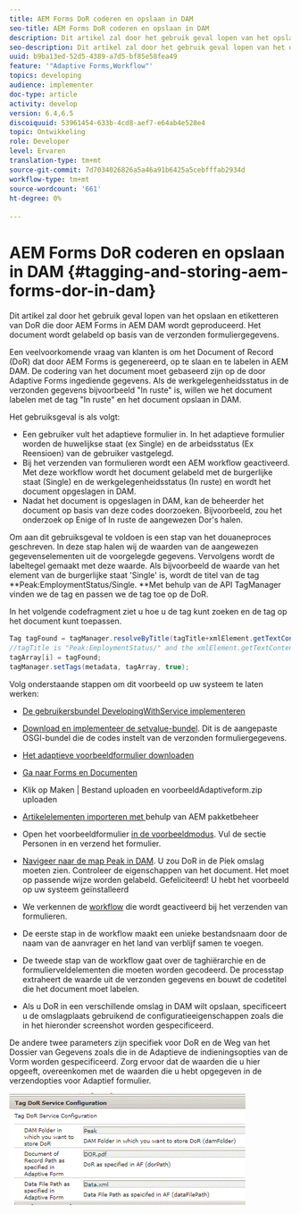 ```yaml
---
title: AEM Forms DoR coderen en opslaan in DAM
seo-title: AEM Forms DoR coderen en opslaan in DAM
description: Dit artikel zal door het gebruik geval lopen van het opslaan en etiketteren van DoR die door AEM Forms in AEM DAM wordt geproduceerd. Het document wordt gelabeld op basis van de verzonden formuliergegevens.
seo-description: Dit artikel zal door het gebruik geval lopen van het opslaan en etiketteren van DoR die door AEM Forms in AEM DAM wordt geproduceerd. Het document wordt gelabeld op basis van de verzonden formuliergegevens.
uuid: b9ba13ed-52d5-4389-a7d5-bf85e58fea49
feature: '"Adaptive Forms,Workflow"'
topics: developing
audience: implementer
doc-type: article
activity: develop
version: 6.4,6.5
discoiquuid: 53961454-633b-4cd8-aef7-e64ab4e528e4
topic: Ontwikkeling
role: Developer
level: Ervaren
translation-type: tm+mt
source-git-commit: 7d7034026826a5a46a91b6425a5cebfffab2934d
workflow-type: tm+mt
source-wordcount: '661'
ht-degree: 0%

---
```



# AEM Forms DoR coderen en opslaan in DAM {#tagging-and-storing-aem-forms-dor-in-dam}

Dit artikel zal door het gebruik geval lopen van het opslaan en etiketteren van DoR die door AEM Forms in AEM DAM wordt geproduceerd. Het document wordt gelabeld op basis van de verzonden formuliergegevens.

Een veelvoorkomende vraag van klanten is om het Document of Record (DoR) dat door AEM Forms is gegenereerd, op te slaan en te labelen in AEM DAM. De codering van het document moet gebaseerd zijn op de door Adaptive Forms ingediende gegevens. Als de werkgelegenheidsstatus in de verzonden gegevens bijvoorbeeld &quot;In ruste&quot; is, willen we het document labelen met de tag &quot;In ruste&quot; en het document opslaan in DAM.

Het gebruiksgeval is als volgt:

* Een gebruiker vult het adaptieve formulier in. In het adaptieve formulier worden de huwelijkse staat (ex Single) en de arbeidsstatus (Ex Reensioen) van de gebruiker vastgelegd.
* Bij het verzenden van formulieren wordt een AEM workflow geactiveerd. Met deze workflow wordt het document gelabeld met de burgerlijke staat (Single) en de werkgelegenheidsstatus (In ruste) en wordt het document opgeslagen in DAM.
* Nadat het document is opgeslagen in DAM, kan de beheerder het document op basis van deze codes doorzoeken. Bijvoorbeeld, zou het onderzoek op Enige of In ruste de aangewezen Dor&#39;s halen.

Om aan dit gebruiksgeval te voldoen is een stap van het douaneproces geschreven. In deze stap halen wij de waarden van de aangewezen gegevenselementen uit de voorgelegde gegevens. Vervolgens wordt de labeltegel gemaakt met deze waarde. Als bijvoorbeeld de waarde van het element van de burgerlijke staat &#39;Single&#39; is, wordt de titel van de tag **Peak:EmploymentStatus/Single. **Met behulp van de API TagManager vinden we de tag en passen we de tag toe op de DoR.

In het volgende codefragment ziet u hoe u de tag kunt zoeken en de tag op het document kunt toepassen.

```java
Tag tagFound = tagManager.resolveByTitle(tagTitle+xmlElement.getTextContent());
//tagTitle is "Peak:EmploymentStatus/" and the xmlElement.getTextContent() will return the value Single. So the tag title becomes Peak:EmploymentStatus/Single. Once the tag is found we put the tag in array and apply the tags to the resource as shown below
tagArray[i] = tagFound;
tagManager.setTags(metadata, tagArray, true);
```

Volg onderstaande stappen om dit voorbeeld op uw systeem te laten werken:
* [De gebruikersbundel DevelopingWithService implementeren](/help/forms/assets/common-osgi-bundles/DevelopingWithServiceUser.jar)

* [Download en implementeer de setvalue-bundel](/help/forms/assets/common-osgi-bundles/SetValueApp.core-1.0-SNAPSHOT.jar). Dit is de aangepaste OSGI-bundel die de codes instelt van de verzonden formuliergegevens.

* [Het adaptieve voorbeeldformulier downloaden](assets/tag-and-store-in-dam-assets.zip)

* [Ga naar Forms en Documenten](http://localhost:4502/aem/forms.html/content/dam/formsanddocuments)

* Klik op Maken | Bestand uploaden en voorbeeldAdaptiveform.zip uploaden

* [Artikelelementen importeren met ](assets/tag-and-store-in-dam-assets.zip) behulp van AEM pakketbeheer
* Open het voorbeeldformulier [in de voorbeeldmodus](http://localhost:4502/content/dam/formsanddocuments/summit/peakform/jcr:content?wcmmode=disabled). Vul de sectie Personen in en verzend het formulier.
* [Navigeer naar de map Peak in DAM](http://localhost:4502/assets.html/content/dam/Peak). U zou DoR in de Piek omslag moeten zien. Controleer de eigenschappen van het document. Het moet op passende wijze worden gelabeld.
Gefeliciteerd! U hebt het voorbeeld op uw systeem geïnstalleerd

* We verkennen de [workflow](http://localhost:4502/editor.html/conf/global/settings/workflow/models/TagAndStoreDoRinDAM.html) die wordt geactiveerd bij het verzenden van formulieren.
* De eerste stap in de workflow maakt een unieke bestandsnaam door de naam van de aanvrager en het land van verblijf samen te voegen.
* De tweede stap van de workflow gaat over de taghiërarchie en de formulierveldelementen die moeten worden gecodeerd. De processtap extraheert de waarde uit de verzonden gegevens en bouwt de codetitel die het document moet labelen.
* Als u DoR in een verschillende omslag in DAM wilt opslaan, specificeert u de omslagplaats gebruikend de configuratieeigenschappen zoals die in het hieronder screenshot worden gespecificeerd.

De andere twee parameters zijn specifiek voor DoR en de Weg van het Dossier van Gegevens zoals die in de Adaptieve de indieningsopties van de Vorm worden gespecificeerd. Zorg ervoor dat de waarden die u hier opgeeft, overeenkomen met de waarden die u hebt opgegeven in de verzendopties voor Adaptief formulier.

![Tag-dor](assets/tag_dor_service_configuration.gif)

